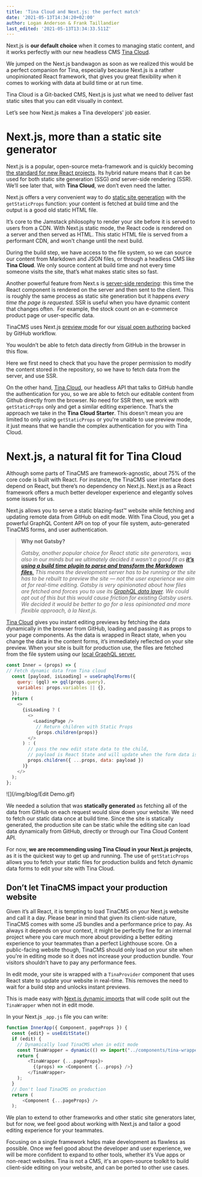 ```yaml
---
title: 'Tina Cloud and Next.js: the perfect match'
date: '2021-05-13T14:34:20+02:00'
author: Logan Anderson & Frank Taillandier
last_edited: '2021-05-13T13:34:33.511Z'
---
```

Next.js is **our default choice** when it comes to managing static content, and it works perfectly with our new headless CMS [Tina Cloud]().

We jumped on the Next.js bandwagon as soon as we realized this would be a perfect companion for Tina, especially because Next.js is a rather unopinionated React framework, that gives you great flexibility when it comes to working with data at build time or at run time.

Tina Cloud is a Git-backed CMS, Next.js is just what we need to deliver fast static sites that you can edit visually in context.

Let’s see how Next.js makes a Tina developers' job easier.

# Next.js, more than a static site generator

Next.js is a popular, open-source meta-framework and is quickly becoming[ the standard for new React projects](https://www.npmtrends.com/next-vs-gatsby-vs-nuxt). Its hybrid nature means that it can be used for both static site generation (SSG) _and_ server-side rendering (SSR). We’ll see later that, with **Tina Cloud**, we don’t even need the latter.

Next.js offers a very convenient way to do [static site generation](https://nextjs.org/docs/basic-features/data-fetching#getstaticprops-static-generation) with the  `getStaticProps` function: your content is fetched at build time and the output is a good old static HTML file.

It’s core to the Jamstack philosophy to render your site before it is served to users from a CDN. With Next.js static mode, the React code is rendered on a server and then served as HTML. This static HTML file is served from a performant CDN, and won't change until the next build.

During the build step, we have access to the file system, so we can source our content from Markdown and JSON files, or through a headless CMS like **Tina Cloud**. We only source content at build time and not every time someone visits the site, that’s what makes static sites so fast.

Another powerful feature from Next.s is [server-side rendering](https://nextjs.org/docs/basic-features/data-fetching#getserversideprops-server-side-rendering): this time the React component is rendered on the server and then sent to the client. This is roughly the same process as static site generation but it happens _every time the page is requested_. SSR is useful when you have dynamic content that changes often.  For example, the stock count on an e-commerce product page or user-specific data.

TinaCMS uses Next.js [preview mode](https://nextjs.org/docs/advanced-features/preview-mode) for our [visual open authoring](/blog/introducing-visual-open-authoring/) backed by GitHub workflow.

You wouldn’t be able to fetch data directly from GitHub in the browser in this flow.

Here we first need to check that you have the proper permission to modify the content stored in the repository, so we have to fetch data from the server, and use SSR.

On the other hand, [Tina Cloud](/early-access/), our headless API that talks to GitHub handle the authentication for you, so we are able to fetch our editable content from Github directly from the browser. No need for SSR then, we work with `getStaticProps` only and get a similar editing experience. That’s the approach we take in the **Tina Cloud Starter**. This doesn't mean you are limited to only using `getStaticProps` or you're unable to use preview mode, it just means that we handle the complex authentication for you with Tina Cloud.

# Next.js, a natural fit for Tina Cloud

Although some parts of TinaCMS are framework-agnostic, about 75% of the core code is built with React. For instance, the TinaCMS user interface does depend on React, but there’s no dependency on Next.js. Next.js as a React framework offers a much better developer experience and elegantly solves some issues for us.

Next.js allows you to serve a static blazing-fast™ website while fetching and updating remote data from GitHub on edit mode. With Tina Cloud, you get a powerful GraphQL Content API on top of your file system, auto-generated TinaCMS forms, and user authentication.

> **Why not Gatsby?**
>
> _Gatsby, another popular choice for React static site generators, was also in our minds but we ultimately decided it wasn't a good fit as [**it’s using a build time plugin to parse and transform the Markdown files**.](https://www.gatsbyjs.com/docs/how-to/sourcing-data/sourcing-from-the-filesystem) This means the development server has to be running or the site has to be rebuilt to preview the site — not the user experience we aim at for real-time editing. Gatsby is very opinionated about how files are fetched and forces you to use its [GraphQL data layer](https://www.gatsbyjs.com/docs/how-to/sourcing-data/sourcing-from-the-filesystem#using-gatsby-source-filesystem). We could opt out of this but this would cause friction for existing Gatsby users. We decided it would be better to go for a less opinionated and more flexible approach, à la Next.js._

[Tina Cloud](/cloud/) gives you instant editing previews by fetching the data dynamically in the browser from GitHub, loading and passing it as props to your page components. As the data is wrapped in React state, when you change the data in the content forms, it’s immediately reflected on your site preview. When your site is built for production use, the files are fetched from the file system using our [local GraphQL server.](https://tina.io/blog/using-graphql-with-the-filesystem/)

```js
const Inner = (props) => {
// Fetch dynamic data from Tina cloud
  const [payload, isLoading] = useGraphqlForms({
    query: (gql) => gql(props.query),
    variables: props.variables || {},
  });
  return (
    <>
      {isLoading ? (
        <>
          <LoadingPage />
           // Return children with Static Props
           {props.children(props)}
        </>
      ) : (
        // pass the new edit state data to the child, 
        // payload is React State and will update when the form data is updated
        props.children({ ...props, data: payload })
      )}
    </>
  );
};
```

![](/img/blog/Edit Demo.gif)

We needed a solution that was **statically generated** as fetching all of the data from GitHub on each request would slow down your website. We need to fetch our static data once at build time. Since the site is statically generated, the production site can be static while the editing site can load data dynamically from GitHub, directly or through our Tina Cloud Content API.

For now, **we are recommending using Tina Cloud in your Next.js projects**, as it is the quickest way to get up and running. The use of `getStaticProps` allows you to fetch your static files for production builds and fetch dynamic data forms to edit your site with Tina Cloud.

## Don’t let TinaCMS impact your production website

Given it’s all React, it is tempting to load TinaCMS on your Next.js website and call it a day. Please bear in mind that given its client-side nature, TinaCMS comes with some JS bundles and a performance price to pay. As always it depends on your context, it might be perfectly fine for an internal project where you care much more about providing a better editing experience to your teammates than a perfect Lighthouse score. On a public-facing website though, TinaCMS should only load on your site when you're in editing mode so it does not increase your production bundle. Your visitors shouldn’t have to pay any performance fees.

In edit mode, your site is wrapped with a `TinaProvider` component that uses React state to update your website in real-time. This removes the need to wait for a build step and unlocks instant previews.

This is made easy with [Next.js dynamic imports](https://nextjs.org/docs/advanced-features/dynamic-import#basic-usage) that will code split out the `TinaWrapper` when not in edit mode.

In your Next.js `_app.js` file you can write:

```js
function InnerApp({ Component, pageProps }) {
  const {edit} = useEditState()
  if (edit) {
    // Dynamically load TinaCMS when in edit mode 
    const TinaWrapper = dynamic(() => import("../components/tina-wrapper"));
    return {
        <TinaWrapper {...pageProps}>
          {(props) => <Component {...props} />}
        </TinaWrapper>
    );
  }
  // Don't load TinaCMS on production
  return (
      <Component {...pageProps} />
  );
```

We plan to extend to other frameworks and other static site generators later, but for now, we feel good about working with Next.js and tailor a good editing experience for your teammates.

Focusing on a single framework helps make development as flawless as possible. Once we feel good about the developer and user experience,  we will be more confident to expand to other tools, whether it’s Vue apps or non-react websites. Tina is not a CMS, it's an open-source toolkit to build client-side editing on your website, and can be ported to other use cases.
